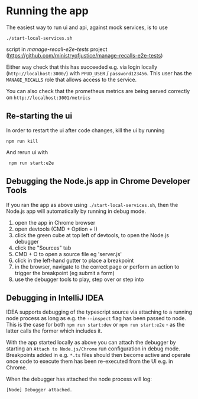 # Running the app

The easiest way to run ui and api, against mock services, is to use

`./start-local-services.sh`

script in _manage-recall-e2e-tests_ project (https://github.com/ministryofjustice/manage-recalls-e2e-tests)

Either way check that this has succeeded e.g. via login locally (`http://localhost:3000/`)
with `PPUD_USER` / `password123456`.
This user has the `MANAGE_RECALLS` role that allows access to the service.

You can also check that the prometheus metrics are being served correctly on `http://localhost:3001/metrics`

## Re-starting the ui

In order to restart the ui after code changes, kill the ui by running

`npm run kill`

And rerun ui with

` npm run start:e2e`

## Debugging the Node.js app in Chrome Developer Tools

If you ran the app as above using `./start-local-services.sh`, then the Node.js app will automatically by running in debug mode.

1. open the app in Chrome browser
2. open devtools (CMD + Option + I)
3. click the green cube at top left of devtools, to open the Node.js debugger
4. click the "Sources" tab
5. CMD + O to open a source file eg 'server.js'
6. click in the left-hand gutter to place a breakpoint
7. in the browser, navigate to the correct page or perform an action to trigger the breakpoint (eg submit a form)
8. use the debugger tools to play, step over or step into

## Debugging in IntelliJ IDEA

IDEA supports debugging of the typescript source via attaching to a running node process
as long as e.g. the `--inspect` flag has been passed to node.
This is the case for both `npm run start:dev` or `npm run start:e2e` - as the latter
calls the former which includes it.

With the app started locally as above you can attach the debugger by starting an
`Attach to Node.js/Chrome` run configuration in debug mode. Breakpoints added in
e.g. `*.ts` files should then become active and operate once code to execute them
has been re-executed from the UI e.g. in Chrome.

When the debugger has attached the node process will log:

```
[Node] Debugger attached.
```
